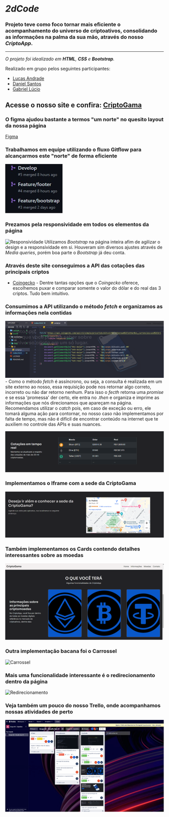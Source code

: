 # ***2dCode***

### Projeto teve como foco tornar mais eficiente o acompanhamento do universo de criptoativos, consolidando as informações na palma da sua mão, através do nosso *CriptoApp*.

------------------------

_O projeto foi idealizado em **HTML**, **CSS** e **Bootstrap**._

Realizado em grupo pelos seguintes participantes:
* [Lucas Andrade](https://github.com/Lucas-andrade-nascimento)
* [Daniel Santos](https://github.com/danielfjs)
* [Gabriel Lúcio](https://github.com/Bieoool355)

## Acesse o nosso site e confira: [CriptoGama](https://lucas-andrade-nascimento.github.io/2dCode/)

### O figma ajudou bastante a termos "um norte" no quesito layout da nossa página
[Figma](https://www.figma.com/file/6aHp5yWLWxIpOHOWhHkJyP/Cripto-Gama?node-id=41733%3A754)

### Trabalhamos em equipe utilizando o fluxo Gitflow para alcançarmos este "norte" de forma eficiente
![Branchs](https://github.com/Lucas-andrade-nascimento/2dCode/blob/main/img/documentacao/Branchs.jpeg)

### Prezamos pela responsividade em todos os elementos da página
![Responsividade](https://github.com/Lucas-andrade-nascimento/2dCode/blob/main/img/documentacao/Responsividade.gif)
Utilizamos _Bootstrap_ na página inteira afim de agilizar o design e a responsividade em si. Houveram sim diversos ajustes através de _Media queries_, porém boa parte o _Bootstrap_ já deu conta.

### Através deste site conseguimos a API das cotações das principais criptos
* [Coingecko](https://www.coingecko.com/pt/api/documentation) - 
Dentre tantas opções que o _Coingecko_ oferece, escolhemos puxar e comparar somente o valor do dólar e do real das 3 criptos.
Tudo bem intuitivo.

### Consumimos a API utilizando o método _fetch_ e organizamos as informações nela contidas
![Consumo-API](https://github.com/Lucas-andrade-nascimento/2dCode/blob/main/img/documentacao/Consumo-API.PNG) - 
Como o método _fetch_ é assíncrono, ou seja, a consulta é realizada em um site externo ao nosso, essa requisição pode nos retornar algo correto, incorreto ou não dar retorno nenhum. Para isso o _fecth_ retorna uma _promise_ e se essa 'promessa' der certo, ele entra no _.then_ e organiza e imprime as informações que nós direcionamos que apareçam na página. Recomendamos utilizar o _catch_ pois, em caso de exceção ou erro, ele tomará alguma ação para contornar, no nosso caso não implementamos por falta de tempo, mas não é difícil de encontrar conteúdo na internet que te auxiliem no controle das APIs e suas nuances.

![Lista-de-cotacoes](https://github.com/Lucas-andrade-nascimento/2dCode/blob/main/img/documentacao/Lista-de-cotacoes.PNG)

### Implementamos o Iframe com a sede da CriptoGama
![Iframe](https://github.com/Lucas-andrade-nascimento/2dCode/blob/main/img/documentacao/Iframe.PNG)

### Também implementamos os Cards contendo detalhes interessantes sobre as moedas
![Cards](https://github.com/Lucas-andrade-nascimento/2dCode/blob/main/img/documentacao/Cards.gif)

### Outra implementação bacana foi o Carrossel
![Carrossel](https://github.com/Lucas-andrade-nascimento/2dCode/blob/main/img/documentacao/Carrossel.gif)

### Mais uma funcionalidade interessante é o redirecionamento dentro da página
![Redirecionamento](https://github.com/Lucas-andrade-nascimento/2dCode/blob/main/img/documentacao/Redirecionamento.gif)

### Veja também um pouco do nosso Trello, onde acompanhamos nossas atividades de perto
![Trello](https://github.com/Lucas-andrade-nascimento/2dCode/blob/main/img/documentacao/Trello.gif)

